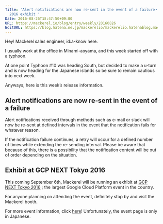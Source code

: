 ```yaml
---
Title: 'Alert notifications are now re-sent in the event of a failure・GCP NEXT Tokyo
  2016 exhibit '
Date: 2016-08-26T18:47:50+09:00
URL: https://mackerel.io/blog/entry/weekly/20160826
EditURL: https://blog.hatena.ne.jp/mackerelio/mackerelio.hatenablog.mackerel.io/atom/entry/10328749687180918488
---
```


Hey! Mackerel sales engineer, id:a-know here. 

I usually work at the office in Minami-aoyama, and this week started off with a typhoon.

At one point Typhoon #10 was heading South, but decided to make a u-turn and is now heading for the Japanese islands so be sure to remain cautious into next week.

Anyways, here is this week’s release information.


## Alert notifications are now re-sent in the event of a failure

Alert notifications received through methods such as e-mail or slack will now be re-sent at defined intervals in the event that the notification fails for whatever reason. 

If the notification failure continues, a retry will occur for a defined number of times while extending the re-sending interval. Please be aware that because of this, there is a possibility that the notification content will be out of order depending on the situation.


## Exhibit at GCP NEXT Tokyo 2016 

This coming September 6th, Mackerel will be running an exhibit at [GCP NEXT Tokyo 2016](https://goo.gl/WCo72e) ; the largest Google Cloud Platform event in the country. 

For anyone planning on attending the event, definitely stop by and visit the Mackerel booth. 

For more event information, click [here](https://goo.gl/WCo72e)! Unfortunately, the event page is only in Japanese. 
